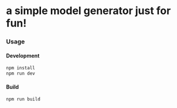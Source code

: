 # a simple model generator just for fun!

### Usage

#### Development

```bash
npm install
npm run dev
```

#### Build

```bash
npm run build
```
